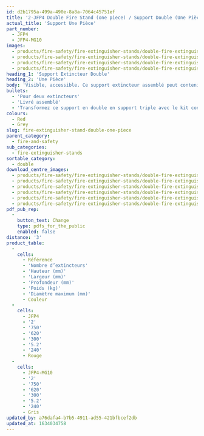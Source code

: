 ```yaml
---
id: d2b1795a-499a-490e-8a8a-7064c45751ef
title: '2-JFP4 Double Fire Stand (one piece) / Support Double (Une Pièce)'
actual_title: 'Support Une Pièce'
part_number:
  - JFP4
  - JFP4-MG10
images:
  - products/fire-safety/fire-extinguisher-stands/double-fire-extinguisher-stands/jfp4/images-lr/Product_Image_776x776_(518x518_focus_area)-JFP4_01.jpg
  - products/fire-safety/fire-extinguisher-stands/double-fire-extinguisher-stands/jfp4/images-lr/Product_Image_776x776_(518x518_focus_area)-JFP4_02.jpg
  - products/fire-safety/fire-extinguisher-stands/double-fire-extinguisher-stands/jfp4/images-lr/Product_Image_776x776_(518x518_focus_area)-JFP4-MG10_01.jpg
  - products/fire-safety/fire-extinguisher-stands/double-fire-extinguisher-stands/jfp4/images-lr/Product_Image_776x776_(518x518_focus_area)-JFP4-MG10_02.jpg
heading_1: 'Support Extincteur Double'
heading_2: 'Une Pièce'
body: 'Visible, accessible. Ce support extincteur assemblé peut contenir deux extincteurs.'
bullets:
  - 'Pour deux extincteurs'
  - 'Livré assemblé'
  - 'Transformez ce support en double en support triple avec le kit connecteur (Kit 69 en option)'
colours:
  - Red
  - Grey
slug: fire-extinguisher-stand-double-one-piece
parent_category:
  - fire-and-safety
sub_categories:
  - fire-extinguisher-stands
sortable_category:
  - double
download_centre_images:
  - products/fire-safety/fire-extinguisher-stands/double-fire-extinguisher-stands/jfp4/images-hr/JFP4-MG10_001.jpg
  - products/fire-safety/fire-extinguisher-stands/double-fire-extinguisher-stands/jfp4/images-hr/JFP4-MG10_002.jpg
  - products/fire-safety/fire-extinguisher-stands/double-fire-extinguisher-stands/jfp4/images-hr/JFP4-MG10_003.jpg
  - products/fire-safety/fire-extinguisher-stands/double-fire-extinguisher-stands/jfp4/images-hr/JFP4_001.jpg
  - products/fire-safety/fire-extinguisher-stands/double-fire-extinguisher-stands/jfp4/images-hr/JFP4_002.jpg
  - products/fire-safety/fire-extinguisher-stands/double-fire-extinguisher-stands/jfp4/images-hr/JFP4_003.jpg
pdf_pub_rep:
  -
    button_text: Change
    type: pdfs_for_the_public
    enabled: false
distance: '3'
product_table:
  -
    cells:
      - Référence
      - 'Nombre d’extincteurs'
      - 'Hauteur (mm)'
      - 'Largeur (mm)'
      - 'Profondeur (mm)'
      - 'Poids (kg)'
      - 'Diamètre maximum (mm)'
      - Couleur
  -
    cells:
      - JFP4
      - '2'
      - '750'
      - '620'
      - '300'
      - '5.2'
      - '240'
      - Rouge
  -
    cells:
      - JFP4-MG10
      - '2'
      - '750'
      - '620'
      - '300'
      - '5.2'
      - '240'
      - Gris
updated_by: a76dafa4-b7b5-4911-ad55-421bfbcef2db
updated_at: 1634034758
---
```


